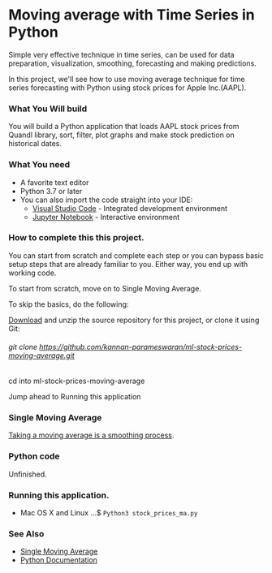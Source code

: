 # **Moving average with Time Series in Python**

Simple very effective technique in time series, can be used for data preparation, visualization, smoothing, forecasting and making predictions.

In this project, we'll see how to use moving average technique for time series forecasting with Python using stock prices for Apple Inc.(AAPL).

### What You Will build
You will build a Python application that loads AAPL stock prices from Quandl library, sort, filter, plot graphs and make stock prediction on historical dates.

### What You need

- A favorite text editor
- Python 3.7 or later
- You can also import the code straight into your IDE:
  - [Visual Studio Code](https://code.visualstudio.com) - Integrated development environment
  - [Jupyter Notebook](https://jupyter.org) - Interactive environment
  
### How to complete this this project.
You can start from scratch and complete each step or you can bypass basic setup steps that are already familiar to you. Either way, you end up with working code.

To start from scratch, move on to Single Moving Average.

To skip the basics, do the following:

[Download](https://codeload.github.com/kannan-parameswaran/ml-stock-prices-moving-average/zip/master) and unzip the source repository for this project, or clone it using Git: 
  ###### git clone https://github.com/kannan-parameswaran/ml-stock-prices-moving-average.git

cd into ml-stock-prices-moving-average

Jump ahead to Running this application

### Single Moving Average
[Taking a moving average is a smoothing process](https://www.itl.nist.gov/div898/handbook/pmc/section4/pmc421.htm).

### Python code
Unfinished.

### Running this application.
- Mac OS X and Linux 
  ...$ `Python3 stock_prices_ma.py`

### See Also

- [Single Moving Average]([https://www.itl.nist.gov/div898/handbook/pmc/section4/pmc421.ht)
- [Python Documentation](https://docs.python.org/3/)


